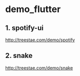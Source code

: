 # demo_flutter
## 1. spotify-ui
http://treestae.com/demo/spotify

## 2. snake
http://treestae.com/demo/snake
